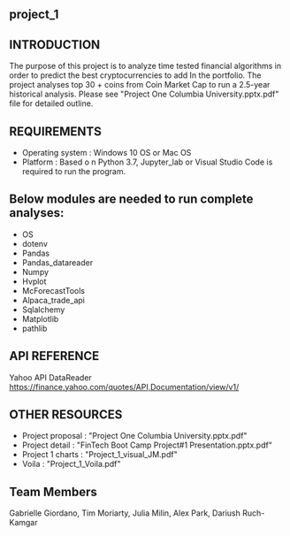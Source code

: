 ## project_1


## INTRODUCTION
The purpose of this project is to analyze time tested financial algorithms in order to predict the best cryptocurrencies to add In the portfolio.  The project analyses top 30 + coins from Coin Market Cap to run a 2.5-year historical analysis.  Please see "Project One Columbia University.pptx.pdf" file for detailed outline.

## REQUIREMENTS
- Operating system : Windows 10 OS or Mac OS
- Platform : Based o n Python 3.7, Jupyter_lab or Visual Studio Code is required to run the program.

## Below modules are needed to run complete analyses: 
-	OS
-	dotenv
-	Pandas
-	Pandas_datareader
-	Numpy
-	Hvplot
-	McForecastTools
-	Alpaca_trade_api
-	Sqlalchemy
-	Matplotlib
-	pathlib

## API REFERENCE 
Yahoo API DataReader 
https://finance.yahoo.com/quotes/API,Documentation/view/v1/

## OTHER RESOURCES 
- Project proposal : "Project One Columbia University.pptx.pdf"
- Project detail : "FinTech Boot Camp Project#1 Presentation.pptx.pdf"
- Project 1 charts : "Project_1_visual_JM.pdf"
- Voila : "Project_1_Voila.pdf"

## Team Members
Gabrielle Giordano, Tim Moriarty, Julia Milin, Alex Park, Dariush Ruch-Kamgar




